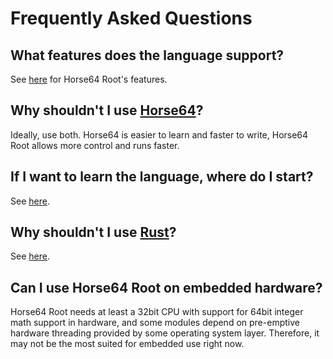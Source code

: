 
Frequently Asked Questions
==========================

## What features does the language support?

See [here](/docs/Features) for Horse64 Root's features.


## Why shouldn't I use [Horse64](https://horse64.org)?

Ideally, use both.
Horse64 is easier to learn and faster to write,
Horse64 Root allows more control and runs faster.


## If I want to learn the language, where do I start?

See [here](/docs/Introduction#how-to-learn-horse64-root).


## Why shouldn't I use [Rust](https://www.rust-lang.org/)?

See [here](/docs/Features#why-not-rust).


## Can I use Horse64 Root on embedded hardware?

Horse64 Root needs at least a 32bit CPU with support for
64bit integer math support in hardware, and some modules
depend on pre-emptive hardware threading provided by some
operating system layer. Therefore, it may not be the most
suited for embedded use right now.

